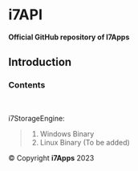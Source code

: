 # i7API

**Official GitHub repository of I7Apps**
## Introduction
### Contents
<br>

i7StorageEngine: <br>

> 1. Windows Binary<br>
> 2. Linux Binary (To be added)


© Copyright **i7Apps**
2023

